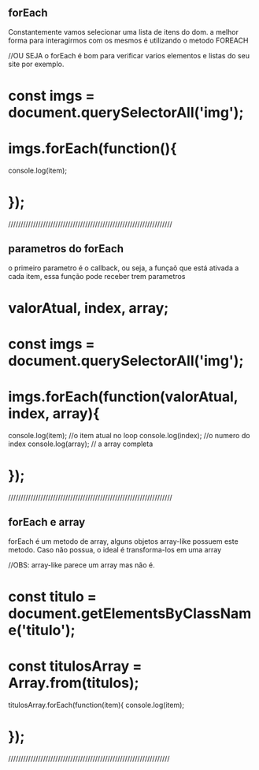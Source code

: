 ## forEach ##
 Constantemente vamos selecionar uma lista de itens do dom. a melhor forma para interagirmos com os mesmos é utilizando o metodo FOREACH
 
 //OU SEJA o forEach é bom para verificar varios elementos e listas do seu site por exemplo.

# const imgs = document.querySelectorAll('img');
# imgs.forEach(function(){
  console.log(item);  
# });
//////////////////////////////////////////////////////////////////

## parametros do forEach ##
o primeiro parametro é o callback, ou seja, a funçaõ que está ativada a cada item, essa função pode receber trem parametros
# valorAtual, index, array; #


# const imgs = document.querySelectorAll('img');
# imgs.forEach(function(valorAtual, index, array){
  console.log(item); //o item atual no loop
  console.log(index); //o numero do index
  console.log(array); // a array completa
# });

//////////////////////////////////////////////////////////////////

## forEach e array ##
forEach é um metodo de array, alguns objetos array-like possuem este metodo. Caso não possua, o ideal é transforma-los em uma array

//OBS: array-like parece um array mas não é.

# const titulo = document.getElementsByClassName('titulo');
# const titulosArray = Array.from(titulos);

titulosArray.forEach(function(item){
  console.log(item);
# });

/////////////////////////////////////////////////////////////////







